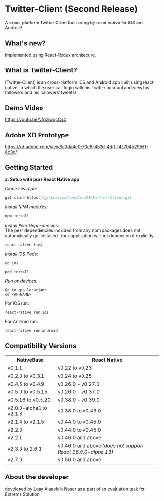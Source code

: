 # Twitter-Client (Second Release)

A cross-platform Twitter Client built using by react native for iOS and Android!

## What's new?
Implemented using React-Redux architecure. 

## What is Twitter-Client?
[Twitter-Client] is an cross-platform iOS and Android app built using react native, in which the user can login with his Twitter account and view his followers and his followers' tweets!


## Demo Video
https://youtu.be/VfpziwgcCn4


## Adobe XD Prototype
https://xd.adobe.com/view/fa0da4e0-70e6-453d-4dff-f43704b29561-8c3c/


## Getting Started

**a. Setup with pure React Native app**

*Clone this repo:*
```js
git clone https://github.com/LoaiAlaa24/Twitter-Client.git
```
*Install NPM modules:*
```js
npm install
```
*Install Peer Dependencies:*<br />
The peer dependencies included from any npm packages does not automatically get installed. Your application will not depend on it explicitly.

```js
react-native link
```
*Install iOS Pods:*<br />
```js
cd ios

pod install
```

*Run on devices:*<br />
```
Go to app location:
cd <APPNAME>
```
For iOS run:
```sh
react-native run-ios
```
For Android run:
```sh
react-native run-android
```


## Compatibility Versions

| NativeBase   |      React Native      |
|----------|-------------|
| v0.1.1	| v0.22 to v0.23 |
| v0.2.0 to v0.3.1 | v0.24 to v0.25 |
| v0.4.6 to v0.4.9 | v0.26.0 - v0.27.1 |
| v0.5.0 to v0.5.15 | v0.26.0 - v0.37.0 |
| v0.5.16 to v0.5.20 | v0.38.0 - v0.39.0 |
| v2.0.0-alpha1 to v2.1.3 | v0.38.0 to v0.43.0 |
| v2.1.4 to v2.1.5 | v0.44.0 to v0.45.0 |
| v2.2.0 | v0.44.0 to v0.45.0 |
| v2.2.1 | v0.46.0 and above |
| v2.3.0 to 2.6.1 | v0.46.0 and above *(does not support React 16.0.0-alpha.13)*|
| v2.7.0 | v0.56.0 and above |


## About the developer

developed by Loay Alaaeldin Naser as a part of an evaluation task for Extreme Solution

